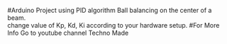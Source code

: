  #Arduino Project using PID algorithm
Ball balancing on the center of a beam.
<br>
change value of Kp, Kd, Ki according to your hardware setup.
#For More Info Go to youtube channel
Techno Made
